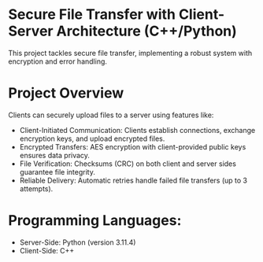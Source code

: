 # Secure File Transfer with Client-Server Architecture (C++/Python)
This project tackles secure file transfer, implementing a robust system with encryption and error handling.

# Project Overview
Clients can securely upload files to a server using features like:
* Client-Initiated Communication:
Clients establish connections, exchange encryption keys, and upload encrypted files.
* Encrypted Transfers:
AES encryption with client-provided public keys ensures data privacy.
* File Verification:
Checksums (CRC) on both client and server sides guarantee file integrity.
* Reliable Delivery:
Automatic retries handle failed file transfers (up to 3 attempts).

# Programming Languages:
* Server-Side: Python (version 3.11.4)
* Client-Side: C++
